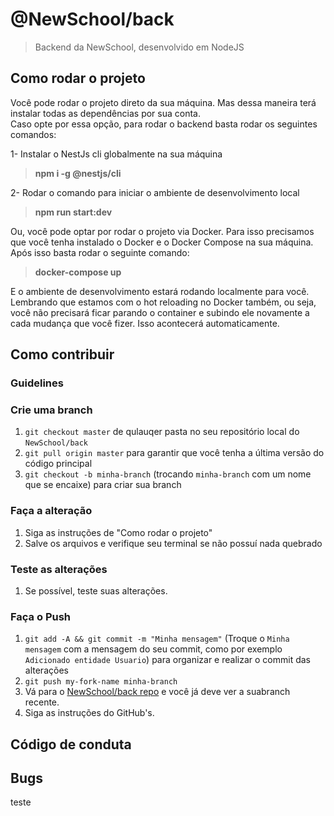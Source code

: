 # @NewSchool/back
> Backend da NewSchool, desenvolvido em NodeJS

## Como rodar o projeto

Você pode rodar o projeto direto da sua máquina. Mas dessa
maneira terá instalar todas as dependências por sua conta.  
Caso opte por essa opção, para rodar o backend basta rodar
os seguintes comandos:

1- Instalar o NestJs cli globalmente na sua máquina  
>**npm i -g @nestjs/cli**

2- Rodar o comando para iniciar o ambiente de desenvolvimento local
>**npm run start:dev**

Ou, você pode optar por rodar o projeto via Docker. Para isso precisamos 
que você tenha instalado o Docker e o Docker Compose na sua máquina.
Após isso basta rodar o seguinte comando:

>**docker-compose up**

E o ambiente de desenvolvimento estará rodando localmente para você. Lembrando
que estamos com o hot reloading no Docker também, ou seja, você não precisará
ficar parando o container e subindo ele novamente a cada mudança que você fizer.
Isso acontecerá automaticamente.

## Como contribuir

### Guidelines

### Crie uma branch

1. `git checkout master` de qulauqer pasta no seu repositório local do `NewSchool/back`
1. `git pull origin master` para garantir que você tenha a última versão do código principal
1. `git checkout -b minha-branch` (trocando `minha-branch` com um nome que se encaixe) para criar sua branch

### Faça a alteração

1. Siga as instruções de "Como rodar o projeto"
1. Salve os arquivos e verifique seu terminal se não possuí nada quebrado

### Teste as alterações

1. Se possível, teste suas alterações.

### Faça o Push

1. `git add -A && git commit -m "Minha mensagem"` (Troque o `Minha mensagem` com a mensagem do seu commit, como por exemplo `Adicionado entidade Usuario`) para organizar e realizar o commit das alterações
1. `git push my-fork-name minha-branch`
1. Vá para o [NewSchool/back repo](https://github.com/NewSchoolBR/newschool-backend) e você já deve ver a suabranch recente.
1. Siga as instruções do GitHub's.

## Código de conduta

## Bugs
teste
